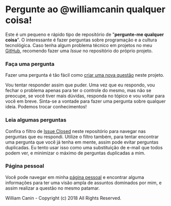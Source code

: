 # Pergunte ao @williamcanin qualquer coisa!

Este é um pequeno e rápido tipo de repositório de "**pergunte-me qualquer coisa**".
O interessante é fazer perguntas sobre programação e a cultura tecnológica. Caso tenha algum problema técnico em projetos no meu [GitHub](https://github.com/williamcanin), recomendo fazer uma *Issue* no repositório do próprio projeto.

### Faça uma pergunta

Fazer uma pergunta é tão fácil como [criar uma nova questão](https://github.com/williamcanin/askme/issues/new) neste projeto.

Vou tentar responder assim que puder. Uma vez que eu respondo, vou fechar o problema apenas para ter o controle do mesmo, mas não se preocupe, se você tiver mais dúvidas, responda no tópico e vou voltar para você em breve. Sinta-se a vontade para fazer uma pergunta sobre qualquer ideia. Podemos trocar conhecimentos!

### Leia algumas perguntas

Confira o filtro de [Issue Closed](https://github.com/williamcanin/askme/issues?q=is%3Aissue+is%3Aclosed) neste repositório para navegar nas perguntas que eu respondi. Utilize o filtro também, para tentar encontrar uma pergunta que você já tenha em mente, assim pode evitar perguntas duplicadas. Eu tento usar isso como uma substituição de e-mail que todos podem ver, e minimizar o máximo de perguntas duplicadas a mim.


### Página pessoal

Você pode navegar em minha [página pessoal](https://williamcanin.github.io) e encontrar alguma informações para ter uma visão ampla de assuntos dominados por mim, e assim realizar a questão no mesmo patamar.


William Canin - Copyright (c) 2018 All Rights Reserved.
